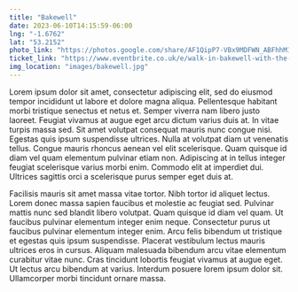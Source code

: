 ```yaml
---
title: "Bakewell"
date: 2023-06-10T14:15:59-06:00
lng: "-1.6762"
lat: "53.2152"
photo_link: "https://photos.google.com/share/AF1QipP7-VBx9MDFWN_ABFhhM1RzZMZc55BK8zH6_ZkTc0BXJKKVBr-Ej-bwaQYom0GsQA?key=RVdWaWFhRkhqelp6Q3BSaGo2aE9JQmlDc0dDY1lB"
ticket_link: "https://www.eventbrite.co.uk/e/walk-in-bakewell-with-the-rambling-and-hiking-club-tickets-642864895207"
img_location: "images/bakewell.jpg"
---
```


Lorem ipsum dolor sit amet, consectetur adipiscing elit, sed do eiusmod tempor incididunt ut labore et dolore magna aliqua. Pellentesque habitant morbi tristique senectus et netus et. Semper viverra nam libero justo laoreet. Feugiat vivamus at augue eget arcu dictum varius duis at. In vitae turpis massa sed. Sit amet volutpat consequat mauris nunc congue nisi. Egestas quis ipsum suspendisse ultrices. Nulla at volutpat diam ut venenatis tellus. Congue mauris rhoncus aenean vel elit scelerisque. Quam quisque id diam vel quam elementum pulvinar etiam non. Adipiscing at in tellus integer feugiat scelerisque varius morbi enim. Commodo elit at imperdiet dui. Ultrices sagittis orci a scelerisque purus semper eget duis at.

Facilisis mauris sit amet massa vitae tortor. Nibh tortor id aliquet lectus. Lorem donec massa sapien faucibus et molestie ac feugiat sed. Pulvinar mattis nunc sed blandit libero volutpat. Quam quisque id diam vel quam. Ut faucibus pulvinar elementum integer enim neque. Consectetur purus ut faucibus pulvinar elementum integer enim. Arcu felis bibendum ut tristique et egestas quis ipsum suspendisse. Placerat vestibulum lectus mauris ultrices eros in cursus. Aliquam malesuada bibendum arcu vitae elementum curabitur vitae nunc. Cras tincidunt lobortis feugiat vivamus at augue eget. Ut lectus arcu bibendum at varius. Interdum posuere lorem ipsum dolor sit. Ullamcorper morbi tincidunt ornare massa.
